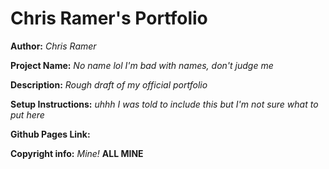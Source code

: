 # Chris Ramer's Portfolio

**Author:** _Chris Ramer_

**Project Name:** _No name lol I'm bad with names, don't judge me_

**Description:** _Rough draft of my official portfolio_

**Setup Instructions:** _uhhh I was told to include this but I'm not sure what to put here_

**Github Pages Link:**

**Copyright info:** _Mine!_ **ALL MINE**
